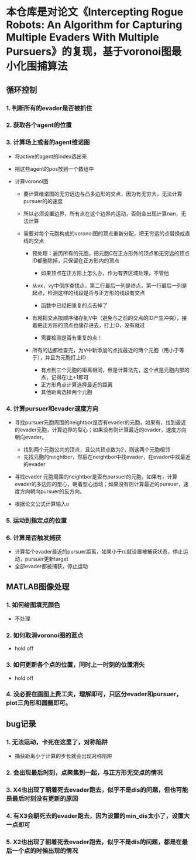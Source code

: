 # 本仓库是对论文《Intercepting Rogue Robots: An Algorithm for Capturing Multiple Evaders With Multiple Pursuers》的复现，基于voronoi图最小化围捕算法

## 循环控制

### 1. 判断所有的evader是否被抓住

### 2. 获取各个agent的位置

### 3. 计算场上或者的agent维诺图

- 将active的agent的index选出来
- 把这些agent的pos放到一个数组中
- 计算voronoi图

	- 要计算维诺图的无穷远边与凸多边形的交点，因为有无穷大，无法计算pursuer的的速度
	- 所以必须设置边界，所有点在这个边界内运动，否则会出现计算nan，无法计算
	- 需要对每个元胞构成的voronoi图的顶点重新分配，把无穷远的点替换成直线的交点

		- 预处理：遍历所有的元胞，把元胞C在正方形外的顶点和无穷远的顶点ID都删除掉，只保留在正方形内的顶点

			- 如果顶点在正方形上怎么办，作为有界区域处理，不管他

		- 从vx，vy中倒序查找点，第二行最后一列是终点，第一行最后一列是起点，检测这样的线段是否与正方形的线段有交点

			- 函数中已经把重复的点去掉了

		- 有就把交点按顺序储存到V中（避免与之前的交点的ID产生冲突），接着把正方形的顶点也储存进去，打上ID，没有就过

			- 需要检测是否有重复的点！

		- 所有的边都检查完，为V中新添加的点找最近的两个元胞（用小于等于），并且为元胞打上ID

			- 有点到三个元胞的距离相同，但是计算法先，这个点是元胞内部的点，记得在i上+1即可
			- 正方形角点计算选择最近的距离
			- 其他距离选择两个元胞

### 4. 计算pursuer和evader速度方向

- 寻找pursuer元胞周围的neightbor是否有evader的元胞，如果有，找到最近的evader元胞，计算边界的型心；如果没有则计算最近的evader，速度方向朝向evader。

	- 找到两个元胞公共的顶点，且公共顶点数为2，则这两个元胞相邻
	- 先找元胞的neightbor，然后在neightbor中找evader，在evader中找最近的evader

- 寻找evader 元胞周围的neightbor是否有pursuer的元胞，如果有，计算evader的多边形的型心，朝着型心运动；如果没有则计算最近的pursuer，速度方向朝向pursuer的反方向。
- 根据论文公式计算输入u

### 5. 运动到指定点的位置

### 6. 计算是否触发捕获

- 计算每个evader最近的pursuer距离，如果小于rc就设置被捕获状态，停止运动，pursuer更新target
- 全部evader都被捕获，停止运动

## MATLAB图像处理

### 1. 如何给图填充颜色

- 不处理

### 2. 如何取消voronoi图的蓝点

- hold off

### 3. 如何更新各个点的位置，同时上一时刻的位置消失

- hold off


### 4. 没必要在画图上费工夫，理解即可，只区分evader和pursuer，plot三角形和圆圈即可。

## bug记录

### 1. 无法运动，卡死在这里了，对称陷阱

- 捕获距离小于计算的步长就会出现对称陷阱

### 2. 会出现最后时刻，点聚集到一起，与正方形无交点的情况

### 3. X4也出现了朝着死去evader跑去，似乎不是dis的问题，但也可能是最后时刻没有更新的原因

### 4. 有X3会朝死去的evader跑去，因为设置的min_dis太小了，设置大一点即可

### 5. X2也出现了朝着死去evader跑去，似乎不是dis的问题，都是在最后一个点的时候出现的情况
